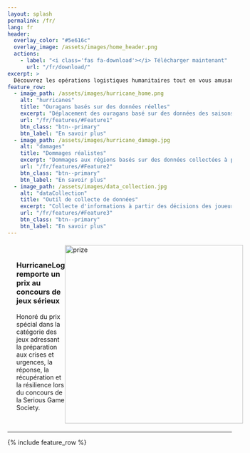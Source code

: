 ```yaml
---
layout: splash
permalink: /fr/
lang: fr
header:
  overlay_color: "#5e616c"
  overlay_image: /assets/images/home_header.png
  actions:
    - label: "<i class='fas fa-download'></i> Télécharger maintenant"
      url: "/fr/download/"
excerpt: >
  Découvrez les opérations logistiques humanitaires tout en vous amusant.<br />
feature_row:
  - image_path: /assets/images/hurricane_home.png
    alt: "hurricanes"
    title: "Ouragans basés sur des données réelles"
    excerpt: "Déplacement des ouragans basé sur des données des saisons passées d'ouragans de l'Atlantique."
    url: "/fr/features/#Feature1"
    btn_class: "btn--primary"
    btn_label: "En savoir plus"
  - image_path: /assets/images/hurricane_damage.jpg
    alt: "damages"
    title: "Dommages réalistes"
    excerpt: "Dommages aux régions basés sur des données collectées à partir de bases de données en ligne."
    url: "/fr/features/#Feature2"
    btn_class: "btn--primary"
    btn_label: "En savoir plus"
  - image_path: /assets/images/data_collection.jpg
    alt: "dataCollection"
    title: "Outil de collecte de données"
    excerpt: "Collecte d'informations à partir des décisions des joueurs en matière de préparation et de réponse aux catastrophes."
    url: "/fr/features/#Feature3"
    btn_class: "btn--primary"
    btn_label: "En savoir plus"      
---
```


<style>
    .container {
      display: flex;
      align-items: center;
    }

    .feature_image {
        padding-right: 20px;
        padding-bottom: 5px;
        padding-top: 5px;
        height: auto;
        margin-left: auto;
    }

    .center {
        clear: both;
    }
</style>

<div class="container">
  <div class="center" style="margin-left: 20px;">
      <h3>HurricaneLog remporte un prix au concours de jeux sérieux</h3>
      <p>Honoré du prix spécial dans la catégorie des jeux adressant la préparation aux crises et urgences, la réponse, la récupération et la résilience lors du concours de la Serious Game Society.</p>
  </div>
  <img src="{{ '/assets/images/news/prize.png' | relative_url }}" alt="prize" width="400" class="feature_image">
</div>

 <hr>

{% include feature_row %}

